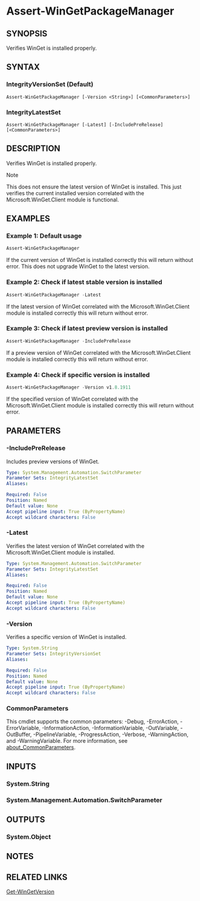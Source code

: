 ﻿---
external help file: Microsoft.WinGet.Client.Cmdlets.dll-Help.xml
Module Name: Microsoft.WinGet.Client
ms.date: 08/01/2024
online version:
schema: 2.0.0
---

# Assert-WinGetPackageManager

## SYNOPSIS
Verifies WinGet is installed properly.

## SYNTAX

### IntegrityVersionSet (Default)

```
Assert-WinGetPackageManager [-Version <String>] [<CommonParameters>]
```

### IntegrityLatestSet

```
Assert-WinGetPackageManager [-Latest] [-IncludePreRelease] [<CommonParameters>]
```

## DESCRIPTION

Verifies WinGet is installed properly.

> [!NOTE]
> This does not ensure the latest version of WinGet is installed. This just verifies the current
> installed version correlated with the Microsoft.WinGet.Client module is functional.

## EXAMPLES

### Example 1: Default usage

```powershell
Assert-WinGetPackageManager
```

If the current version of WinGet is installed correctly this will return without error. This does
not upgrade WinGet to the latest version.

### Example 2: Check if latest stable version is installed

```powershell
Assert-WinGetPackageManager -Latest
```

If the latest version of WinGet correlated with the Microsoft.WinGet.Client module is installed
correctly this will return without error.

### Example 3: Check if latest preview version is installed

```powershell
Assert-WinGetPackageManager -IncludePreRelease
```

If a preview version of WinGet correlated with the Microsoft.WinGet.Client module is installed
correctly this will return without error.

### Example 4: Check if specific version is installed

```powershell
Assert-WinGetPackageManager -Version v1.8.1911
```

If the specified version of WinGet correlated with the Microsoft.WinGet.Client module is installed
correctly this will return without error.

## PARAMETERS

### -IncludePreRelease

Includes preview versions of WinGet.

```yaml
Type: System.Management.Automation.SwitchParameter
Parameter Sets: IntegrityLatestSet
Aliases:

Required: False
Position: Named
Default value: None
Accept pipeline input: True (ByPropertyName)
Accept wildcard characters: False
```

### -Latest

Verifies the latest version of WinGet correlated with the Microsoft.WinGet.Client module is
installed.

```yaml
Type: System.Management.Automation.SwitchParameter
Parameter Sets: IntegrityLatestSet
Aliases:

Required: False
Position: Named
Default value: None
Accept pipeline input: True (ByPropertyName)
Accept wildcard characters: False
```

### -Version

Verifies a specific version of WinGet is installed.

```yaml
Type: System.String
Parameter Sets: IntegrityVersionSet
Aliases:

Required: False
Position: Named
Default value: None
Accept pipeline input: True (ByPropertyName)
Accept wildcard characters: False
```

### CommonParameters

This cmdlet supports the common parameters: -Debug, -ErrorAction, -ErrorVariable,
-InformationAction, -InformationVariable, -OutVariable, -OutBuffer, -PipelineVariable,
-ProgressAction, -Verbose, -WarningAction, and -WarningVariable. For more information, see
[about_CommonParameters](http://go.microsoft.com/fwlink/?LinkID=113216).

## INPUTS

### System.String

### System.Management.Automation.SwitchParameter

## OUTPUTS

### System.Object

## NOTES

## RELATED LINKS

[Get-WinGetVersion](Get-WinGetVersion.md)
